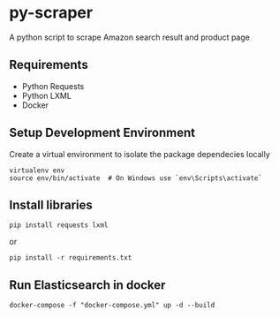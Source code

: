 # py-scraper
A python script to scrape Amazon search result and product page

## Requirements
- Python Requests
- Python LXML
- Docker

## Setup Development Environment
Create a virtual environment to isolate the package dependecies locally
```
virtualenv env
source env/bin/activate  # On Windows use `env\Scripts\activate`
```

## Install libraries

```
pip install requests lxml
```

or

```
pip install -r requirements.txt
```

## Run Elasticsearch in docker
```
docker-compose -f "docker-compose.yml" up -d --build
```
